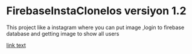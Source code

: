 # FirebaseInstaCloneIos versiyon 1.2

This project like a instagram where you can put image ,login to firebase database and
getting image to show all users

[link text](https://github.com/erdoganabaci/FirebaseInstaCloneIos/blob/master/FirebaseInstaClone/Assets.xcassets/first.imageset/insta%20gif.gif?raw=true)
